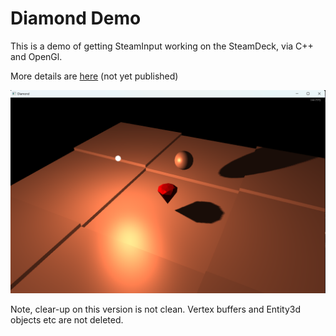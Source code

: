 # Diamond Demo

This is a demo of getting SteamInput working on the SteamDeck, via C++ and OpenGl.

More details are [here](https://pbentley.pages.dev/) (not yet published)

![diamond](./diamond.png "Diamond Demo Scene running locally")

Note, clear-up on this version is not clean. Vertex buffers and Entity3d objects etc are not deleted.